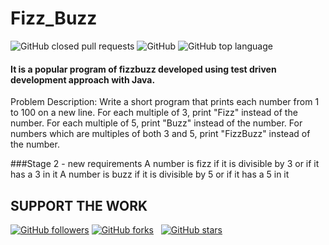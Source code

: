# Fizz_Buzz

![GitHub closed pull requests](https://img.shields.io/github/issues-pr-closed/cvkoo7/fizzbuzz)
![GitHub](https://img.shields.io/github/license/cvkoo7/fizzbuzz)
![GitHub top language](https://img.shields.io/github/languages/top/cvkoo7/fizzbuzz)

#### It is a popular program of fizzbuzz developed using test driven development approach with Java.
Problem Description: Write a short program that prints each number from 1 to 100 on a new line. For each multiple of 3, print "Fizz" instead of the number. For each multiple of 5, print "Buzz" instead of the number. For numbers which are multiples of both 3 and 5, print "FizzBuzz" instead of the number.

###Stage 2 - new requirements
  A number is fizz if it is divisible by 3 or if it has a 3 in it
  A number is buzz if it is divisible by 5 or if it has a 5 in it


## SUPPORT THE WORK

[![GitHub followers](https://img.shields.io/github/followers/cvkoo7?label=follow&style=social)](https://github.com/cvkoo7?tab=followers)
[![GitHub forks](https://img.shields.io/github/forks/cvkoo7/Spark?label=forks&style=social)](https://github.com/cvkoo7/fizzbuzz) &nbsp;
[![GitHub stars](https://img.shields.io/github/stars/cvkoo7/Spark?style=social)](https://github.com/cvkoo7/fizzbuzz)
&nbsp;

